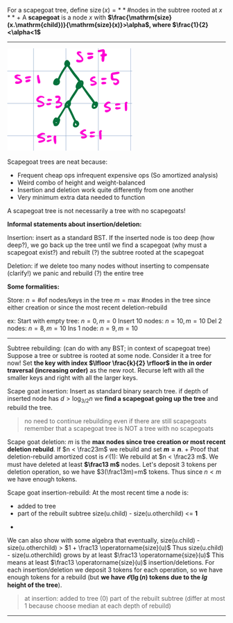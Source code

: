 For a scapegoat tree, define $\operatorname{size}(x) = **\textrm{\# nodes in the subtree rooted at } x**$
+
A **scapegoat** is a node $x$ with **$\frac{\mathrm{size}(x.\mathrm{child})}{\mathrm{size}(x)}>\alpha$, where $\frac{1}{2}<\alpha<1$**

---

![|300](z_attachments/Pasted%20image%2020251003112223.png)

Scapegoat trees are neat because:
- Frequent cheap ops infrequent expensive ops (So amortized analysis) 
- Weird combo of height and weight-balanced
- Insertion and deletion work quite differently from one another
- Very minimum extra data needed to function

A scapegoat tree is not necessarily a tree with no scapegoats!

**Informal statements about insertion/deletion:**

Insertion: insert as a standard BST. If the inserted node is too deep (how deep?), we go back up the tree until we find a scapegoat (why must a scapegoat exist?) and rebuilt (?) the subtree rooted at the scapegoat

Deletion: if we delete too many nodes without inserting to compensate (clarify!) we panic and rebuild (?) the entire tree

**Some formalities:**

Store:
$n = \textrm{\# of nodes/keys in the tree}$
$m = \textrm{max \# nodes in the tree since either creation or since the most recent deletion-rebuild}$

ex:
Start with empty tree: $n=0, m=0$
Insert 10 nodes: $n=10, m=10$
Del 2 nodes: $n= 8, m= 10$
Ins 1 node: $n=9, m= 10$

---

Subtree rebuilding: (can do with any BST; in context of scapegoat tree)
Suppose a tree or subtree is rooted at some node.
Consider it a tree for now!
Set **the key with index $\lfloor \frac{k}{2} \rfloor$ in the in order traversal (increasing order)** as the new root. 
Recurse left with all the smaller keys and right with all the larger keys.

Scape goat insertion:
Insert as standard binary search tree. if depth of inserted node has $d>\log_{3/2}n$ we **find a scapegoat going up the tree** and rebuild the tree.
> no need to continue rebuilding even if there are still scapegoats
> remember that a scapegoat tree is NOT a tree with no scapegoats

Scape goat deletion:
$m$ is the **max nodes since tree creation or most recent deletion rebuild**.
If $n < \frac23m$ we rebuild and set **$m = n$**. 
+
Proof that deletion-rebuild amortized cost is $\mathcal{O}(1)$:
We rebuild at $n < \frac23 m$. We must have deleted at least **$\frac13 m$** nodes. Let's deposit 3 tokens per deletion operation, so we have $3(\frac13m)=m$ tokens. Thus since $n < m$ we have enough tokens.

Scape goat insertion-rebuild:
At the most recent time a node is:
- added to tree
- part of the rebuilt subtree
size(u.child) - size(u.otherchild) <= **1**
+
We can also show with some algebra that eventually, size(u.child) - size(u.otherchild) > $1 + \frac13 \operatorname{size}(u)$
Thus size(u.child) - size(u.otherchild) grows by at least $\frac13 \operatorname{size}(u)$
This means at least $\frac13 \operatorname{size}(u)$ insertion/deletions. For each insertion/deletion we deposit 3 tokens for each operation, so we have enough tokens for a rebuild (but **we have $\mathcal{O} (\lg(n)$ tokens due to the $lg$ height of the tree**).
> at insertion:
> added to tree (0)
> part of the rebuilt subtree (differ at most 1 because choose median at each depth of rebuild)

***
